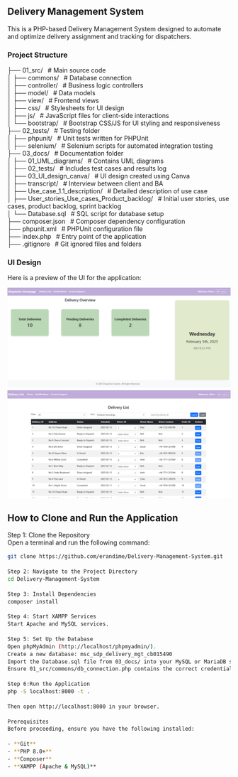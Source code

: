 ## Delivery Management System

This is a PHP-based Delivery Management System designed to automate and optimize delivery assignment and tracking for dispatchers. 

### **Project Structure**

├── 01_src/                     &ensp;# Main source code  
│   ├── commons/                &ensp;# Database connection  
│   ├── controller/             &ensp;# Business logic controllers  
│   ├── model/                  &ensp;# Data models  
│   ├── view/                   &ensp;# Frontend views  
│   ├── css/                     &ensp;# Stylesheets for UI design  
│   ├── js/                      &ensp;# JavaScript files for client-side interactions  
│   └── bootstrap/               &ensp;# Bootstrap CSS/JS for UI styling and responsiveness  
├── 02_tests/                   &ensp;# Testing folder  
│   ├── phpunit/                &ensp;# Unit tests written for PHPUnit  
│   ├── selenium/               &ensp;# Selenium scripts for automated integration testing  
├── 03_docs/                    &ensp;# Documentation folder  
│   ├── 01_UML_diagrams/        &ensp;# Contains UML diagrams  
│   ├── 02_tests/               &ensp;# Includes test cases and results log</br>
│   ├── 03_UI_design_canva/     &ensp;# UI design created using Canva  
│   ├── transcript/             &ensp;# Interview between client and BA  
│   ├── Use_case_1.1_description/  &ensp;# Detailed description of use case  
│   ├── User_stories_Use_cases_Product_backlog/  &ensp;# Initial user stories, use cases, product backlog, sprint backlog  </br>
│   └── Database.sql            &ensp;# SQL script for database setup  
├── composer.json               &ensp;# Composer dependency configuration  
├── phpunit.xml                 &ensp;# PHPUnit configuration file  
├── index.php                   &ensp;# Entry point of the application  
├── .gitignore                  &ensp;# Git ignored files and folders  
 
### UI Design
Here is a preview of the UI for the application:<br/>

![homepage](03_docs/03_UI_design_canva/UI/homepage.png)
![deliverylist](03_docs/03_UI_design_canva/UI/deliverylist.png)

## How to Clone and Run the Application

Step 1: Clone the Repository  
Open a terminal and run the following command:  
```sh
git clone https://github.com/erandime/Delivery-Management-System.git

Step 2: Navigate to the Project Directory
cd Delivery-Management-System

Step 3: Install Dependencies
composer install

Step 4: Start XAMPP Services
Start Apache and MySQL services.

Step 5: Set Up the Database
Open phpMyAdmin (http://localhost/phpmyadmin/).
Create a new database: msc_sdp_delivery_mgt_cb015490
Import the Database.sql file from 03_docs/ into your MySQL or MariaDB server.
Ensure 01_src/commons/db_connection.php contains the correct credentials.

Step 6:Run the Application
php -S localhost:8000 -t .

Then open http://localhost:8000 in your browser.

Prerequisites
Before proceeding, ensure you have the following installed:

- **Git** 
- **PHP 8.0+** 
- **Composer** 
- **XAMPP (Apache & MySQL)** 
